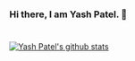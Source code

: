 ### Hi there, I am Yash Patel. 👋

#
[![Yash Patel's github stats](https://github-readme-stats.vercel.app/api?username=yashpatel2911&show_icons=true)](https://github.com/anuraghazra/github-readme-stats)
